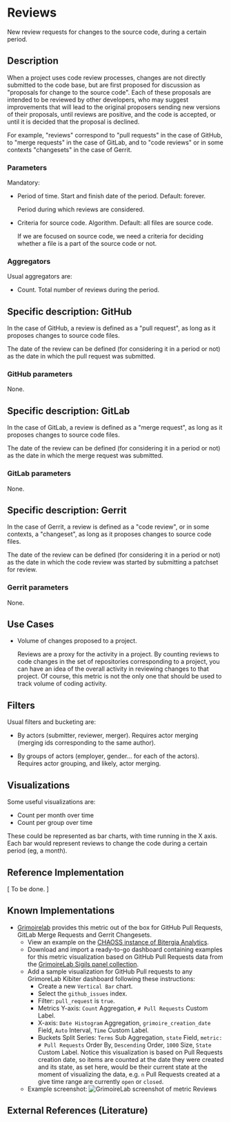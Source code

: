 # Reviews

New review requests for changes to the source code, during a certain period.

## Description

When a project uses code review processes, changes are not directly
submitted to the code base, but are first proposed for discussion
as "proposals for change to the source code".
Each of these proposals are intended to be reviewed by other developers,
who may suggest improvements that will lead to the original proposers
sending new versions of their proposals, until reviews are
positive, and the code is accepted, or until it is decided that
the proposal is declined.

For example, "reviews" correspond to "pull requests" in the case of GitHub,
to "merge requests" in the case of GitLab, and to "code reviews"
or in some contexts "changesets" in the case of Gerrit.

### Parameters

Mandatory:

* Period of time. Start and finish date of the period. Default: forever.

    Period during which reviews are considered.

* Criteria for source code. Algorithm. Default: all files are source code.

    If we are focused on source code, we need a criteria for deciding
    whether a file is a part of the source code or not.

### Aggregators

Usual aggregators are:

* Count. Total number of reviews during the period.

## Specific description: GitHub

In the case of GitHub, a review is defined as a "pull request",
as long as it proposes changes to source code files.

The date of the review can be defined (for considering it in a period or not)
as the date in which the pull request was submitted.

### GitHub parameters

None.

## Specific description: GitLab

In the case of GitLab, a review is defined as a "merge request",
as long as it proposes changes to source code files.

The date of the review can be defined (for considering it in a period or not)
as the date in which the merge request was submitted.

### GitLab parameters

None.

## Specific description: Gerrit

In the case of Gerrit, a review is defined as a "code review",
or in some contexts, a "changeset",
as long as it proposes changes to source code files.

The date of the review can be defined (for considering it in a period or not)
as the date in which the code review was started by submitting a
patchset for review.

### Gerrit parameters

None.


## Use Cases

* Volume of changes proposed to a project.

    Reviews are a proxy for the activity in a project.
    By counting reviews to code changes in the set of repositories corresponding
    to a project, you can have an idea of the overall activity in
    reviewing changes to that project.
    Of course, this metric is not the only one that should be
    used to track volume of coding activity.


## Filters

Usual filters and bucketing are:

* By actors (submitter, reviewer, merger). Requires actor merging
(merging ids corresponding to the same author).

* By groups of actors (employer, gender... for each of the actors).
Requires actor grouping, and likely, actor merging.

## Visualizations

Some useful visualizations are:

* Count per month over time
* Count per group over time

These could be represented as bar charts, with time running in the X axis.
Each bar would represent reviews to change the code
during a certain period (eg, a month).

## Reference Implementation

[ To be done. ]

## Known Implementations

* [Grimoirelab](https://chaoss.github.io/grimoirelab) provides this metric out of the box for GitHub Pull Requests, GitLab Merge Requests and Gerrit Changesets.  
  - View an example on the [CHAOSS instance of Bitergia Analytics](https://chaoss.biterg.io/app/kibana#/dashboard/GitHub-Pull-Requests).  
  - Download and import a ready-to-go dashboard containing examples for this metric visualization based on GitHub Pull Requests data from the [GrimoireLab Sigils panel collection](https://chaoss.github.io/grimoirelab-sigils/panels/github-pullrequests/).
  - Add a sample visualization for GitHub Pull requests to any GrimoreLab Kibiter dashboard following these instructions:
    * Create a new `Vertical Bar` chart.
    * Select the `github_issues` index.
    * Filter: `pull_request` is `true`.
    * Metrics Y-axis: `Count` Aggregation, `# Pull Requests` Custom Label.
    * X-axis: `Date Histogram` Aggregation, `grimoire_creation_date` Field, `Auto` Interval, `Time` Custom Label.
    * Buckets Split Series: `Terms` Sub Aggregation, `state` Field, `metric: # Pull Requests` Order By, `Descending` Order, `1000` Size, `State` Custom Label. Notice this visualization is based on Pull Requests creation date, so items are counted at the date they were created and its state, as set here, would be their current state at the moment of visualizing the data, e.g. `n` Pull Requests created at a give time range are currently `open` or `closed`.
  - Example screenshot: ![GrimoireLab screenshot of metric Reviews](https://github.com/chaoss/wg-evolution/blob/master/metrics/images/reviews-GrimoireLab.png)

## External References (Literature)
